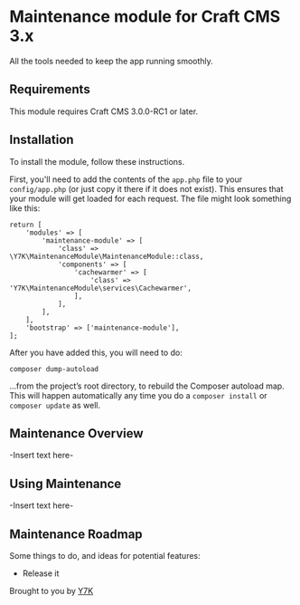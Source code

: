 # Maintenance module for Craft CMS 3.x

All the tools needed to keep the app running smoothly.

## Requirements

This module requires Craft CMS 3.0.0-RC1 or later.

## Installation

To install the module, follow these instructions.

First, you'll need to add the contents of the `app.php` file to your `config/app.php` (or just copy it there if it does not exist). This ensures that your module will get loaded for each request. The file might look something like this:
```
return [
    'modules' => [
        'maintenance-module' => [
            'class' => \Y7K\MaintenanceModule\MaintenanceModule::class,
            'components' => [
                'cachewarmer' => [
                    'class' => 'Y7K\MaintenanceModule\services\Cachewarmer',
                ],
            ],
        ],
    ],
    'bootstrap' => ['maintenance-module'],
];
```

After you have added this, you will need to do:

    composer dump-autoload
 
 …from the project’s root directory, to rebuild the Composer autoload map. This will happen automatically any time you do a `composer install` or `composer update` as well.

## Maintenance Overview

-Insert text here-

## Using Maintenance

-Insert text here-

## Maintenance Roadmap

Some things to do, and ideas for potential features:

* Release it

Brought to you by [Y7K](y7k.com)
